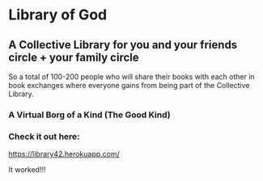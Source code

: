 # Library of God

## A Collective Library for you and your friends circle + your family circle


So a total of 100-200 people who will share their books with each other in book exchanges where everyone gains from being part of the Collective Library.

### A Virtual Borg of a Kind (The Good Kind)


### Check it out here:
https://library42.herokuapp.com/

It worked!!!